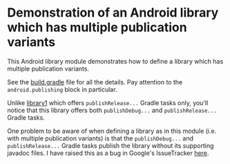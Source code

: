 # Demonstration of an Android library which has multiple publication variants

This Android library module demonstrates how to define a library which has multiple publication variants.

See the [build.gradle](build.gradle) file for all the details. Pay attention to the `android.publishing` block in particular.

Unlike [library1](../library1) which offers `publishRelease...` Gradle tasks only,
you'll notice that this library offers both `publishDebug...` and `publishRelease...` Gradle tasks.

One problem to be aware of when defining a library as in this module (i.e. with multiple publication variants)
is that the `publishDebug...` and `publishRelease...` Gradle tasks publish the library without its supporting javadoc files.
I have raised this as a bug in Google's IssueTracker [here](https://issuetracker.google.com/issues/291106650).
